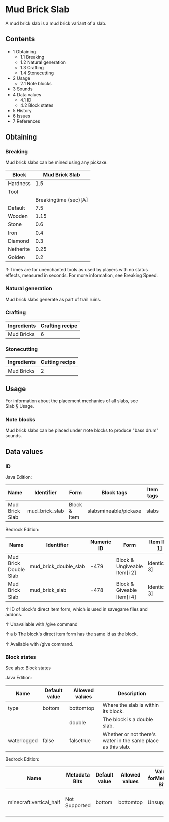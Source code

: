 # Mud Brick Slab
A mud brick slab is a mud brick variant of a slab.

## Contents
- 1 Obtaining
	- 1.1 Breaking
	- 1.2 Natural generation
	- 1.3 Crafting
	- 1.4 Stonecutting
- 2 Usage
	- 2.1 Note blocks
- 3 Sounds
- 4 Data values
	- 4.1 ID
	- 4.2 Block states
- 5 History
- 6 Issues
- 7 References

## Obtaining
### Breaking
Mud brick slabs can be mined using any pickaxe.

| Block     | Mud Brick Slab        |
|-----------|-----------------------|
| Hardness  | 1.5                   |
| Tool      |                       |
|           | Breakingtime (sec)[A] |
| Default   | 7.5                   |
| Wooden    | 1.15                  |
| Stone     | 0.6                   |
| Iron      | 0.4                   |
| Diamond   | 0.3                   |
| Netherite | 0.25                  |
| Golden    | 0.2                   |


↑ Times are for unenchanted tools as used by players with no status effects, measured in seconds. For more information, see Breaking Speed.


### Natural generation
Mud brick slabs generate as part of trail ruins.

### Crafting
| Ingredients | Crafting recipe |
|-------------|-----------------|
| Mud Bricks  | 6               |

### Stonecutting
| Ingredients | Cutting recipe |
|-------------|----------------|
| Mud Bricks  | 2              |

## Usage
For information about the placement mechanics of all slabs, see Slab § Usage.

### Note blocks
Mud brick slabs can be placed under note blocks to produce "bass drum" sounds.

## Data values
### ID
Java Edition:

| Name           | Identifier     | Form         | Block tags            | Item tags | Translation key                |
|----------------|----------------|--------------|-----------------------|-----------|--------------------------------|
| Mud Brick Slab | mud_brick_slab | Block & Item | slabsmineable/pickaxe | slabs     | block.minecraft.mud_brick_slab |

Bedrock Edition:

| Name                  | Identifier            | Numeric ID | Form                         | Item ID[i 1]   | Translation key                 |
|-----------------------|-----------------------|------------|------------------------------|----------------|---------------------------------|
| Mud Brick Double Slab | mud_brick_double_slab | -479       | Block & Ungiveable Item[i 2] | Identical[i 3] | tile.mud_brick_double_slab.name |
| Mud Brick Slab        | mud_brick_slab        | -478       | Block & Giveable Item[i 4]   | Identical[i 3] | tile.mud_brick_slab.name        |


↑ ID of block's direct item form, which is used in savegame files and addons.

↑ Unavailable with /give command

↑ a b The block's direct item form has the same id as the block.

↑ Available with /give command.


### Block states
See also: Block states

Java Edition:

| Name        | Default value | Allowed values | Description                                                  |
|-------------|---------------|----------------|--------------------------------------------------------------|
| type        | bottom        | bottomtop      | Where the slab is within its block.                          |
|             |               | double         | The block is a double slab.                                  |
| waterlogged | false         | falsetrue      | Whether or not there's water in the same place as this slab. |

Bedrock Edition:

| Name                    | Metadata Bits | Default value | Allowed values | Values forMetadata Bits | Description                         |
|-------------------------|---------------|---------------|----------------|-------------------------|-------------------------------------|
| minecraft:vertical_half | Not Supported | bottom        | bottomtop      | Unsupported             | Where the slab is within its block. |




